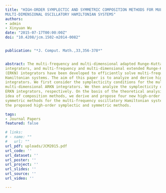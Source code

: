 ```yaml
---
title: "HIGH-ORDER SYMPLECTIC AND SYMMETRIC COMPOSITION METHODS FOR MULTI-FREQUENCY AND
MULTI-DIMENSIONAL OSCILLATORY HAMILTONIAN SYSTEMS"
authors:
- admin
- Xinyuan Wu
date: "2015-07-17T00:00:00Z"
doi: "10.4208/jcm.1502-m2014-0082"


publication: "*J. Comput. Math.,33,356-378*"


abstract: The multi-frequency and multi-dimensional adapted Runge-Kutta-Nystr¨om (ARKN)
integrators, and multi-frequency and multi-dimensional extended Runge-Kutta-Nystr¨om
(ERKN) integrators have been developed to efficiently solve multi-frequency oscillatory
Hamiltonian systems. The aim of this paper is to analyze and derive high-order symplectic and symmetric composition methods based on the ARKN integrators and ERKN
integrators. We first consider the symplecticity conditions for the multi-frequency and
multi-dimensional ARKN integrators. We then analyze the symplecticity of the adjoint integrators of the multi-frequency and multi-dimensional symplectic ARKN integrators and
ERKN integrators, respectively. On the basis of the theoretical analysis and by using the
idea of composition methods, we derive and propose four new high-order symplectic and
symmetric methods for the multi-frequency oscillatory Hamiltonian systems. The numerical results accompanied in this paper quantitatively show the advantage and efficiency of
the proposed high-order symplectic and symmetric methods.

tags:
- Journal Papers
featured: false

# links:
# - name: ""
#   url: ""
url_pdf: uploads/JCM2015.pdf
url_code: ''
url_dataset: ''
url_poster: ''
url_project: ''
url_slides: ''
url_source: ''
url_video: ''

---
```




